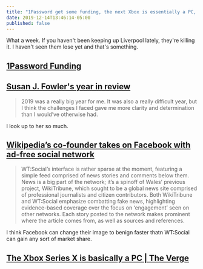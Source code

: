 ```yaml
---
title: "1Password get some funding, the next Xbox is essentially a PC, Wikipedia's founder starts a social network"
date: 2019-12-14T13:46:14-05:00
published: false
---
```


What a week. If you haven't been keeping up Liverpool lately, they're killing it. I haven't seen them lose yet and that's something. 

## [1Password Funding](https://om.co/2019/11/15/some-thoughts-on-ipassword-funding-how-to-do-strong-passwords/)

## [Susan J. Fowler's year in review](https://www.susanjfowler.com/blog/2019/12/10/my-year-in-review-2019)

> 2019 was a really big year for me. It was also a really difficult year, but I think the challenges I faced gave me more clarity and determination than I would’ve otherwise had.

I look up to her so much. 

## [Wikipedia’s co-founder takes on Facebook with ad-free social network](https://thenextweb.com/insider/2019/11/14/wikipedias-co-founder-takes-on-facebook-with-ad-free-social-network/)

> WT:Social’s interface is rather sparse at the moment, featuring a simple feed comprised of news stories and comments below them. News is a big part of the network; it’s a spinoff of Wales’ previous project, WikiTribune, which sought to be a global news site comprised of professional journalists and citizen contributors. Both WikiTribune and WT:Social emphasize combatting fake news, highlighting evidence-based coverage over the focus on ‘engagement’ seen on other networks. Each story posted to the network makes prominent where the article comes from, as well as sources and references.

I think Facebook can change their image to benign faster thatn WT:Social can gain any sort of market share. 

## [The Xbox Series X is basically a PC | The Verge](https://www.theverge.com/circuitbreaker/2019/12/13/21020149/xbox-series-x-pc-specs-analysis)

